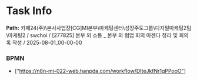 # Task Info

**Path:** 카페24(주)\본사사업장\[CG]MI본부\마케팅센터\성장주도그룹\디지털마케팅2팀\마케팅2 / swchoi / [277825] 본부 외 소통 _ 본부 외 협업 회의 아젠다 정리 및 회의록 작성 / 2025-08-01_00-00-00

### BPMN
- ["https://n8n-mi-022-web.hanpda.com/workflow/DIteJkfNr1qPPooO"]

